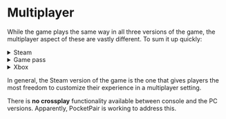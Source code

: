# Multiplayer

While the game plays the same way in all three versions of the game, the multiplayer aspect of these are vastly different. To sum it up quickly:

<details>

<summary>Steam</summary>

* Up to 32 players

</details>

<details>

<summary>Game pass</summary>

* Up to 4 players

</details>

<details>

<summary>Xbox</summary>

* Up to 4 players

</details>

In general, the Steam version of the game is the one that gives players the most freedom to customize their experience in a multiplayer setting.

There is **no crossplay** functionality available between console and the PC versions. Apparently, PocketPair is working to address this.

